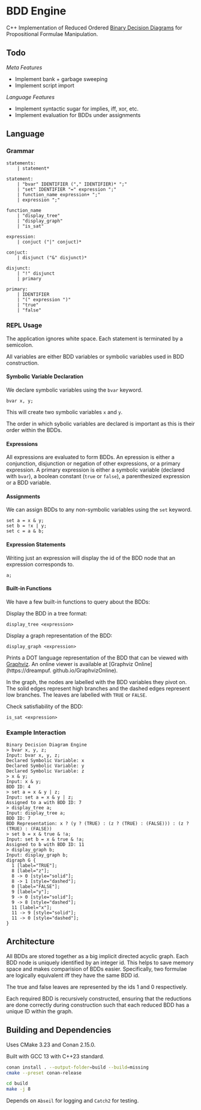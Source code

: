 # BDD Engine

C++ Implementation of Reduced Ordered [Binary Decision Diagrams](https://en.wikipedia.org/wiki/Binary_decision_diagram) for Propositional Formulae Manipulation.

## Todo

*Meta Features*
- Implement bank + garbage sweeping
- Implement script import

*Language Features*
- Implement syntactic sugar for implies, iff, xor, etc.
- Implement evaluation for BDDs under assignments


## Language
### Grammar
```
statements:
    | statement*

statement: 
    | "bvar" IDENTIFIER ("," IDENTIFIER)* ";"
    | "set" IDENTIFIER "=" expression ";"
    | function_name expression+ ";"
    | expression ";"

function_name
    | "display_tree" 
    | "display_graph"
    | "is_sat"

expression:
    | conjuct ("|" conjuct)*

conjuct:
    | disjunct ("&" disjunct)*

disjunct:
    | "!" disjunct
    | primary

primary:
    | IDENTIFIER
    | "(" expression ")"
    | "true"
    | "false"
```

### REPL Usage
The application ignores white space. Each statement is terminated by a semicolon.

All variables are either BDD variables or symbolic variables used in BDD construction.

#### Symbolic Variable Declaration
We declare symbolic variables using the `bvar` keyword. 

```
bvar x, y; 
```
This will create two symbolic variables `x` and `y`.

The order in which sybolic variables are declared is important as this is their order within the BDDs.

#### Expressions
All expressions are evaluated to form BDDs. An epression is either a conjunction, disjunction or negation of other expressions, or a primary expression. A primary expression is either a symbolic variable (declared with `bvar`), a boolean constant (`true` or `false`), a parenthesized expression or a BDD variable.

#### Assignments
We can assign BDDs to any non-symbolic variables using the `set` keyword.

```
set a = x & y;
set b = !x | y;
set c = a & b;
```

#### Expression Statements
Writing just an expression will display the id of the BDD node that an expression corresponds to.

```
a;
```

#### Built-in Functions
We have a few built-in functions to query about the BDDs:

Display the BDD in a tree format:
```
display_tree <expression>
```

Display a graph representation of the BDD:
```
display_graph <expression>
```

Prints a DOT language representation of the BDD that can be viewed with [Graphviz](https://graphviz.org/). An online viewer is available at [Graphviz Online](https://dreampuf. github.io/GraphvizOnline). 

In the graph, the nodes are labelled with the BDD variables they pivot on. The solid edges represent high branches and the dashed edges represent low branches. The leaves are labelled with `TRUE` or `FALSE`.

Check satisfiability of the BDD:
```
is_sat <expression>
```


### Example Interaction
```
Binary Decision Diagram Engine
> bvar x, y, z;
Input: bvar x, y, z;
Declared Symbolic Variable: x
Declared Symbolic Variable: y
Declared Symbolic Variable: z
> x & y;
Input: x & y;
BDD ID: 4
> set a = x & y | z;
Input: set a = x & y | z;
Assigned to a with BDD ID: 7
> display_tree a;
Input: display_tree a;
BDD ID: 7
BDD Representation: x ? (y ? (TRUE) : (z ? (TRUE) : (FALSE))) : (z ? (TRUE) : (FALSE))
> set b = x & true & !a;
Input: set b = x & true & !a;
Assigned to b with BDD ID: 11
> display_graph b;
Input: display_graph b;
digraph G {
  1 [label="TRUE"];
  8 [label="z"];
  8 -> 0 [style="solid"];
  8 -> 1 [style="dashed"];
  0 [label="FALSE"];
  9 [label="y"];
  9 -> 0 [style="solid"];
  9 -> 8 [style="dashed"];
  11 [label="x"];
  11 -> 9 [style="solid"];
  11 -> 0 [style="dashed"];
}
```

## Architecture
All BDDs are stored together as a big implicit directed acyclic graph. Each BDD node is uniquely identified by an integer id. This helps to save memory space and makes comparision of BDDs easier. Specifically, two formulae are logically equivalent iff they have the same BDD id.

The true and false leaves are represented by the ids 1 and 0 respectively.

Each required BDD is recursively constructed, ensuring that the reductions are done correctly during construction such that each reduced BDD has a unique ID within the graph.




## Building and Dependencies
Uses CMake 3.23 and Conan 2.15.0. 

Built with GCC 13 with C++23 standard.
```bash
conan install . --output-folder=build --build=missing
cmake --preset conan-release

cd build
make -j 8
```

Depends on `Abseil` for logging and `Catch2` for testing.


